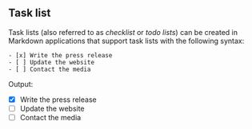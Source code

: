 ## Task list

Task lists (also referred to as _checklist_ or _todo lists_) can be created in Markdown applications that support task lists with the following syntax:

```
- [x] Write the press release
- [ ] Update the website
- [ ] Contact the media
```

Output:

- [x] Write the press release
- [ ] Update the website
- [ ] Contact the media
